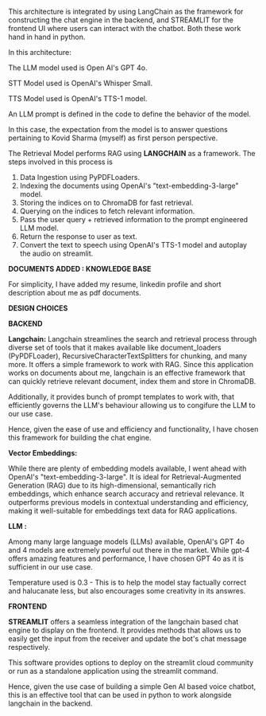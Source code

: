 This architecture is integrated by using LangChain as the framework for constructing the chat engine in the backend,
and STREAMLIT for the frontend UI where users can interact with the chatbot.
Both these work hand in hand in python.


In this architecture:

The LLM model used is Open AI's GPT 4o.

STT Model used is OpenAI's Whisper Small.

TTS Model used is OpenAI's TTS-1 model.

An LLM prompt is defined in the code to define the behavior of the model.

In this case, the expectation from the model is to answer questions pertaining to Kovid Sharma (myself) as first person perspective.



The Retrieval Model performs RAG using **LANGCHAIN** as a framework.
The steps involved in this process is 
1. Data Ingestion using PyPDFLoaders.
2. Indexing the documents using OpenAI's "text-embedding-3-large" model.
3. Storing the indices on to ChromaDB for fast retrieval.
4. Querying on the indices to fetch relevant information.
6. Pass the user query + retrieved information to the prompt engineered LLM model.
7. Return the response to user as text.
8. Convert the text to speech using OpenAI's TTS-1 model and autoplay the audio on streamlit.


**DOCUMENTS ADDED : KNOWLEDGE BASE**

For simplicity, I have added my resume, linkedin profile and short description about me as pdf documents.

**DESIGN CHOICES**

**BACKEND**

**Langchain:**
Langchain streamlines the search and retrieval process through diverse set of tools that it makes available like document_loaders (PyPDFLoader), RecursiveCharacterTextSplitters for chunking, and many more.
It offers a simple framework to work with RAG.
Since this application works on documents about me, langchain is an effective framework that can quickly retrieve 
relevant document, index them and store in ChromaDB.

Additionally, it provides bunch of prompt templates to work with, that efficiently governs the LLM's behaviour allowing us to congifure the LLM to our use case.


Hence, given the ease of use and efficiency and functionality, I have chosen this framework for building the chat engine.



**Vector Embeddings:**

While there are plenty of embedding models available, I went ahead with OpenAI's "text-embedding-3-large".
It is ideal for Retrieval-Augmented Generation (RAG) due to its high-dimensional, semantically rich embeddings, which enhance search accuracy and retrieval relevance.
It outperforms previous models in contextual understanding and efficiency, making it well-suitable for embeddings text data for RAG applications.


**LLM :**

Among many large language models (LLMs) available, OpenAI's GPT 4o and 4 models are extremely powerful out there in the market.
While gpt-4 offers amazing features and performance, I have chosen GPT 4o as it is sufficient in our use case.

Temperature used is 0.3 - This is to help the model stay factually correct and halucanate less, but also encourages some creativity in its answres.

**FRONTEND**

**STREAMLIT** offers a seamless integration of the langchain based chat engine to display on the frontend.
It provides methods that allows us to easily get the input from the receiver
and update the bot's chat message respectively.


This software provides options to deploy on the streamlit cloud community or run as a standalone application using the streamlit command.

Hence, given the use case of building a simple Gen AI based voice chatbot, this is an effective tool that can be used in python to work alongside langchain in the backend.
